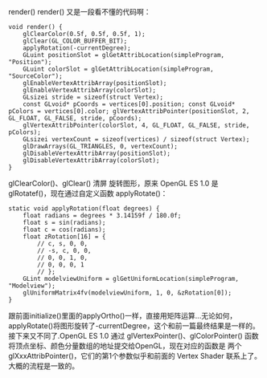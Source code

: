 render()
render() 又是一段看不懂的代码啊：
```  
void render() { 
	glClearColor(0.5f, 0.5f, 0.5f, 1);
	glClear(GL_COLOR_BUFFER_BIT);
	applyRotation(-currentDegree);
	GLuint positionSlot = glGetAttribLocation(simpleProgram, "Position");
	GLuint colorSlot = glGetAttribLocation(simpleProgram, "SourceColor");
	glEnableVertexAttribArray(positionSlot);
	glEnableVertexAttribArray(colorSlot);
	GLsizei stride = sizeof(struct Vertex);
	const GLvoid* pCoords = vertices[0].position; const GLvoid* pColors = vertices[0].color; glVertexAttribPointer(positionSlot, 2, GL_FLOAT, GL_FALSE, stride, pCoords);
	glVertexAttribPointer(colorSlot, 4, GL_FLOAT, GL_FALSE, stride, pColors);
	GLsizei vertexCount = sizeof(vertices) / sizeof(struct Vertex);
	glDrawArrays(GL_TRIANGLES, 0, vertexCount);
	glDisableVertexAttribArray(positionSlot);
	glDisableVertexAttribArray(colorSlot);
}
```
glClearColor()、glClear() 清屏
旋转图形，原来 OpenGL ES 1.0 是 glRotatef()，现在通过自定义函数 applyRotate()：
```  
static void applyRotation(float degrees) { 
	float radians = degrees * 3.14159f / 180.0f; 
	float s = sin(radians); 
	float c = cos(radians); 
	float zRotation[16] = { 
		// c, s, 0, 0, 
		// -s, c, 0, 0,
		// 0, 0, 1, 0,
		// 0, 0, 0, 1
		// }; 
	GLint modelviewUniform = glGetUniformLocation(simpleProgram, "Modelview");
	glUniformMatrix4fv(modelviewUniform, 1, 0, &zRotation[0]);
}
```
跟前面initialize()里面的applyOrtho()一样，直接用矩阵运算...无论如何，applyRotate()将图形旋转了-currentDegree，这个和前一篇最终结果是一样的。
接下来又不同了.OpenGL ES 1.0 通过 glVertexPointer()、glColorPointer() 函数将顶点坐标、颜色分量数组的地址提交给OpenGL，现在对应的函数是 两个 glXxxAttribPointer()，它们的第1个参数似乎和前面的 Vertex Shader 联系上了。大概的流程是一致的。